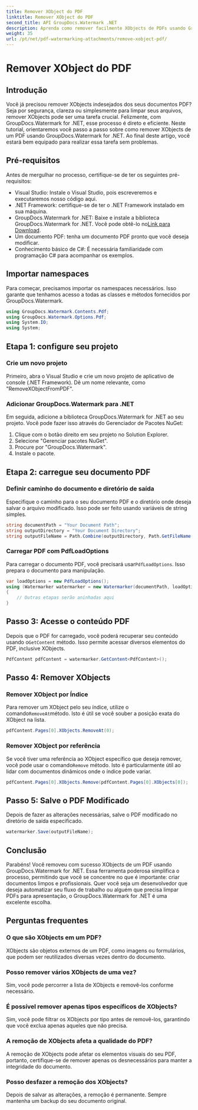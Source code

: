 ```yaml
---
title: Remover XObject do PDF
linktitle: Remover XObject do PDF
second_title: API GroupDocs.Watermark .NET
description: Aprenda como remover facilmente XObjects de PDFs usando GroupDocs.Watermark for .NET com nosso tutorial passo a passo abrangente.
weight: 35
url: /pt/net/pdf-watermarking-attachments/remove-xobject-pdf/
---
```


# Remover XObject do PDF

## Introdução
Você já precisou remover XObjects indesejados dos seus documentos PDF? Seja por segurança, clareza ou simplesmente para limpar seus arquivos, remover XObjects pode ser uma tarefa crucial. Felizmente, com GroupDocs.Watermark for .NET, esse processo é direto e eficiente. Neste tutorial, orientaremos você passo a passo sobre como remover XObjects de um PDF usando GroupDocs.Watermark for .NET. Ao final deste artigo, você estará bem equipado para realizar essa tarefa sem problemas.
## Pré-requisitos
Antes de mergulhar no processo, certifique-se de ter os seguintes pré-requisitos:
- Visual Studio: Instale o Visual Studio, pois escreveremos e executaremos nosso código aqui.
- .NET Framework: certifique-se de ter o .NET Framework instalado em sua máquina.
-  GroupDocs.Watermark for .NET: Baixe e instale a biblioteca GroupDocs.Watermark for .NET. Você pode obtê-lo no[Link para Download](https://releases.groupdocs.com/Watermark/net/).
- Um documento PDF: tenha um documento PDF pronto que você deseja modificar.
- Conhecimento básico de C#: É necessária familiaridade com programação C# para acompanhar os exemplos.
## Importar namespaces
Para começar, precisamos importar os namespaces necessários. Isso garante que tenhamos acesso a todas as classes e métodos fornecidos por GroupDocs.Watermark.
```csharp
using GroupDocs.Watermark.Contents.Pdf;
using GroupDocs.Watermark.Options.Pdf;
using System.IO;
using System;
```
## Etapa 1: configure seu projeto
### Crie um novo projeto
Primeiro, abra o Visual Studio e crie um novo projeto de aplicativo de console (.NET Framework). Dê um nome relevante, como "RemoveXObjectFromPDF".
### Adicionar GroupDocs.Watermark para .NET
Em seguida, adicione a biblioteca GroupDocs.Watermark for .NET ao seu projeto. Você pode fazer isso através do Gerenciador de Pacotes NuGet:
1. Clique com o botão direito em seu projeto no Solution Explorer.
2. Selecione "Gerenciar pacotes NuGet".
3. Procure por "GroupDocs.Watermark".
4. Instale o pacote.
## Etapa 2: carregue seu documento PDF
### Definir caminho do documento e diretório de saída
Especifique o caminho para o seu documento PDF e o diretório onde deseja salvar o arquivo modificado. Isso pode ser feito usando variáveis de string simples.
```csharp
string documentPath = "Your Document Path";
string outputDirectory = "Your Document Directory";
string outputFileName = Path.Combine(outputDirectory, Path.GetFileName(documentPath));
```
### Carregar PDF com PdfLoadOptions
 Para carregar o documento PDF, você precisará usar`PdfLoadOptions`. Isso prepara o documento para manipulação.
```csharp
var loadOptions = new PdfLoadOptions();
using (Watermarker watermarker = new Watermarker(documentPath, loadOptions))
{
    // Outras etapas serão aninhadas aqui
}
```
## Passo 3: Acesse o conteúdo PDF
 Depois que o PDF for carregado, você poderá recuperar seu conteúdo usando o`GetContent` método. Isso permite acessar diversos elementos do PDF, inclusive XObjects.
```csharp
PdfContent pdfContent = watermarker.GetContent<PdfContent>();
```
## Passo 4: Remover XObjects
### Remover XObject por Índice
 Para remover um XObject pelo seu índice, utilize o comando`RemoveAt`método. Isto é útil se você souber a posição exata do XObject na lista.
```csharp
pdfContent.Pages[0].XObjects.RemoveAt(0);
```
### Remover XObject por referência
 Se você tiver uma referência ao XObject específico que deseja remover, você pode usar o comando`Remove` método. Isto é particularmente útil ao lidar com documentos dinâmicos onde o índice pode variar.
```csharp
pdfContent.Pages[0].XObjects.Remove(pdfContent.Pages[0].XObjects[0]);
```
## Passo 5: Salve o PDF Modificado
Depois de fazer as alterações necessárias, salve o PDF modificado no diretório de saída especificado.
```csharp
watermarker.Save(outputFileName);
```
## Conclusão
Parabéns! Você removeu com sucesso XObjects de um PDF usando GroupDocs.Watermark for .NET. Essa ferramenta poderosa simplifica o processo, permitindo que você se concentre no que é importante: criar documentos limpos e profissionais. Quer você seja um desenvolvedor que deseja automatizar seu fluxo de trabalho ou alguém que precisa limpar PDFs para apresentação, o GroupDocs.Watermark for .NET é uma excelente escolha.
## Perguntas frequentes
### O que são XObjects em um PDF?
XObjects são objetos externos de um PDF, como imagens ou formulários, que podem ser reutilizados diversas vezes dentro do documento.
### Posso remover vários XObjects de uma vez?
Sim, você pode percorrer a lista de XObjects e removê-los conforme necessário.
### É possível remover apenas tipos específicos de XObjects?
Sim, você pode filtrar os XObjects por tipo antes de removê-los, garantindo que você exclua apenas aqueles que não precisa.
### A remoção de XObjects afeta a qualidade do PDF?
A remoção de XObjects pode afetar os elementos visuais do seu PDF, portanto, certifique-se de remover apenas os desnecessários para manter a integridade do documento.
### Posso desfazer a remoção dos XObjects?
Depois de salvar as alterações, a remoção é permanente. Sempre mantenha um backup do seu documento original.